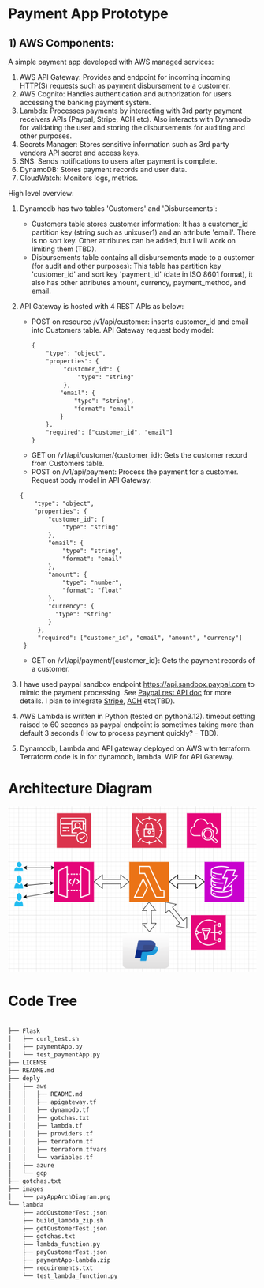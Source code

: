 # Payment App Prototype

## 1) AWS Components:

A simple payment app developed with AWS managed services:

1) AWS API Gateway: Provides and endpoint for incoming incoming HTTP(S) requests such as payment disbursement to a customer.
2) AWS Cognito: Handles authentication and authorization for users accessing the banking payment system.
3) Lambda: Processes payments by interacting with 3rd party payment receivers APIs (Paypal, Stripe, ACH etc). Also interacts with Dynamodb for validating the user and storing the disbursements for auditing and other purposes. 
4) Secrets Manager: Stores sensitive information such as 3rd party vendors API secret and access keys.
5) SNS: Sends notifications to users after payment is complete.
6) DynamoDB: Stores payment records and user data.
7) CloudWatch: Monitors logs, metrics.

High level overview:

1) Dynamodb has two tables 'Customers' and 'Disbursements':
     * Customers table stores customer information: It has a customer_id partition key (string such as unixuser1) and an attribute 'email'. There is no sort key. Other attributes can be added, but I will work on limiting them (TBD).
     * Disbursements table contains all disbursements made to a customer (for audit and other purposes): This table has partition key 'customer_id' and sort key 'payment_id' (date in ISO 8601 format), it also has other attributes amount, currency, payment_method, and email.

2) API Gateway is hosted with 4 REST APIs as below:
    * POST on resource /v1/api/customer: inserts customer_id and email into Customers table. API Gateway request body model:
      ```
      { 
          "type": "object",
          "properties": {
               "customer_id": {
                   "type": "string"
               },
              "email": {
                  "type": "string",
                  "format": "email"
              }
          },
          "required": ["customer_id", "email"]
      }
      ```
    * GET on /v1/api/customer/{customer_id}: Gets the customer record from Customers table.
    * POST on /v1/api/payment: Process the payment for a customer. Request body model in API Gateway:
     ```
     {
         "type": "object",
         "properties": {
             "customer_id": {
                 "type": "string"
             },
             "email": {
                 "type": "string",
                 "format": "email"
             },
             "amount": {
                 "type": "number",
                 "format": "float"
             },
             "currency": {
               "type": "string"
             }
          },
          "required": ["customer_id", "email", "amount", "currency"]
      }
     ```

    * GET on /v1/api/payment/{customer_id}: Gets the payment records of a customer.

3) I have used paypal sandbox endpoint https://api.sandbox.paypal.com to mimic the payment processing. See [Paypal rest API doc](https://developer.paypal.com/api/rest) for more details. I plan to integrate [Stripe](https://docs.stripe.com/api), [ACH](https://achbanking.com/apiDoc) etc(TBD).
4) AWS Lambda is written in Python (tested on python3.12). timeout setting raised to 60 seconds as paypal endpoint is sometimes taking more than default 3 seconds (How to process payment quickly? - TBD).
5) Dynamodb, Lambda and API gateway deployed on AWS with terraform. Terraform code is in for dynamodb, lambda. WIP for API Gateway.

# Architecture Diagram

![Alt text](images/payAppArchDiag.png?raw=true "Architecture Digram")


# Code Tree

```

├── Flask
│   ├── curl_test.sh
│   ├── paymentApp.py
│   └── test_paymentApp.py
├── LICENSE
├── README.md
├── deply
│   ├── aws
│   │   ├── README.md
│   │   ├── apigateway.tf
│   │   ├── dynamodb.tf
│   │   ├── gotchas.txt
│   │   ├── lambda.tf
│   │   ├── providers.tf
│   │   ├── terraform.tf
│   │   ├── terraform.tfvars
│   │   └── variables.tf
│   ├── azure
│   └── gcp
├── gotchas.txt
├── images
│   └── payAppArchDiagram.png
└── lambda
    ├── addCustomerTest.json
    ├── build_lambda_zip.sh
    ├── getCustomerTest.json
    ├── gotchas.txt
    ├── lambda_function.py
    ├── payCustomerTest.json
    ├── paymentApp-lambda.zip
    ├── requirements.txt
    └── test_lambda_function.py

```
   
